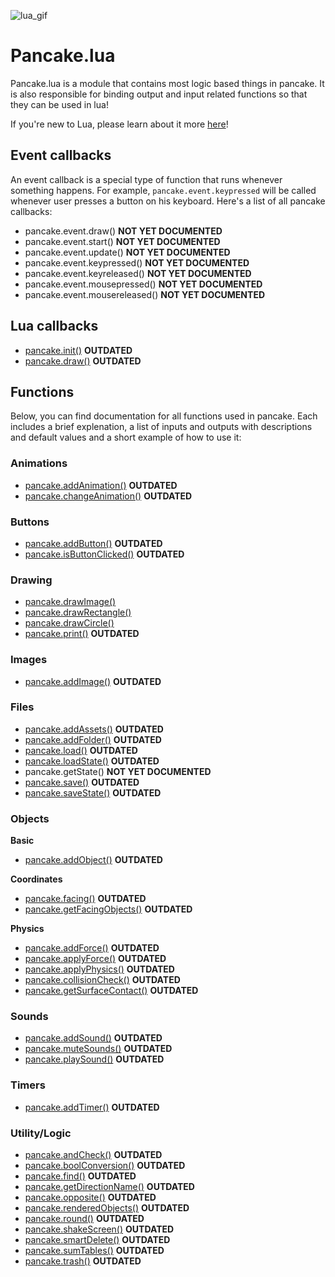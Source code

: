 ![lua_gif](https://www.lua.org/images/luaa.gif)

# Pancake.lua

Pancake.lua is a module that contains most logic based things in pancake. It is also responsible for binding output and input related functions so that they can be used in lua!

If you're new to Lua, please learn about it more [here](https://www.lua.org/)!

## Event callbacks

An event callback is a special type of function that runs whenever something happens. For example, `pancake.event.keypressed` will be called whenever user presses a button on his keyboard. Here's a list of all pancake callbacks:
  - pancake.event.draw() **NOT YET DOCUMENTED**
  - pancake.event.start() **NOT YET DOCUMENTED**
  - pancake.event.update() **NOT YET DOCUMENTED**
  - pancake.event.keypressed() **NOT YET DOCUMENTED**
  - pancake.event.keyreleased() **NOT YET DOCUMENTED**
  - pancake.event.mousepressed() **NOT YET DOCUMENTED**
  - pancake.event.mousereleased() **NOT YET DOCUMENTED**


## Lua callbacks
  - [pancake.init()](/documentation/functions/pancake.init()) **OUTDATED**
  - [pancake.draw()](/documentation/functions/pancake.draw()) **OUTDATED**

## Functions
 Below, you can find documentation for all functions used in pancake. Each includes a brief explenation, a list of inputs and outputs with descriptions and default values and a short example of how to use it:



### Animations
  - [pancake.addAnimation()](/documentation/functions/pancake.addAnimation()) **OUTDATED**
  - [pancake.changeAnimation()](/documentation/functions/pancake.changeAnimation()) **OUTDATED**

### Buttons
  - [pancake.addButton()](/documentation/functions/pancake.addButton()) **OUTDATED**
  - [pancake.isButtonClicked()](/documentation/functions/pancake.isButtonClicked()) **OUTDATED**

### Drawing
  - [pancake.drawImage()](/documentation/functions/pancake.drawImage())
  - [pancake.drawRectangle()](/documentation/functions/pancake.drawRectangle())
  - [pancake.drawCircle()](/documentation/functions/pancake.drawCircle())
  - [pancake.print()](/documentation/functions/pancake.print()) **OUTDATED**

### Images
  - [pancake.addImage()](/documentation/functions/pancake.addImage()) **OUTDATED**

### Files
  - [pancake.addAssets()](/documentation/functions/pancake.addAssets()) **OUTDATED**
  - [pancake.addFolder()](/documentation/functions/pancake.addFolder()) **OUTDATED**
  - [pancake.load()](/documentation/functions/pancake.load()) **OUTDATED**
  - [pancake.loadState()](/documentation/functions/pancake.loadState()) **OUTDATED**
  - pancake.getState() **NOT YET DOCUMENTED**
  - [pancake.save()](/documentation/functions/pancake.save()) **OUTDATED**
  - [pancake.saveState()](/documentation/functions/pancake.saveState()) **OUTDATED**

### Objects
**Basic**
  - [pancake.addObject()](/documentation/functions/pancake.addObject()) **OUTDATED**

**Coordinates**
  - [pancake.facing()](/documentation/functions/pancake.facing()) **OUTDATED**
  - [pancake.getFacingObjects()](/documentation/functions/pancake.getFacingObjects()) **OUTDATED**

**Physics**
  - [pancake.addForce()](/documentation/functions/pancake.addForce()) **OUTDATED**
  - [pancake.applyForce()](/documentation/functions/pancake.applyForce()) **OUTDATED**
  - [pancake.applyPhysics()](/documentation/functions/pancake.applyPhysics()) **OUTDATED**
  - [pancake.collisionCheck()](/documentation/functions/pancake.collisionCheck()) **OUTDATED**
  - [pancake.getSurfaceContact()](/documentation/functions/pancake.getSurfaceContact()) **OUTDATED**

### Sounds
  - [pancake.addSound()](/documentation/functions/pancake.addSound()) **OUTDATED**
  - [pancake.muteSounds()](/documentation/functions/pancake.playSound()) **OUTDATED**
  - [pancake.playSound()](/documentation/functions/pancake.playSound()) **OUTDATED**

### Timers
  - [pancake.addTimer()](/documentation/functions/pancake.addTimer()) **OUTDATED**

### Utility/Logic
  - [pancake.andCheck()](/documentation/functions/pancake.andCheck()) **OUTDATED**
  - [pancake.boolConversion()](/documentation/functions/pancake.boolConversion()) **OUTDATED**
  - [pancake.find()](/documentation/functions/pancake.find()) **OUTDATED**
  - [pancake.getDirectionName()](/documentation/functions/pancake.getDirectionName()) **OUTDATED**
  - [pancake.opposite()](/documentation/functions/pancake.opposite()) **OUTDATED**
  - [pancake.renderedObjects()](/documentation/functions/pancake.renderedObjects()) **OUTDATED**
  - [pancake.round()](/documentation/functions/pancake.round()) **OUTDATED**
  - [pancake.shakeScreen()](/documentation/functions/pancake.shakeScreen()) **OUTDATED**
  - [pancake.smartDelete()](/documentation/functions/pancake.smartDelete()) **OUTDATED**
  - [pancake.sumTables()](/documentation/functions/pancake.sumTables()) **OUTDATED**
  - [pancake.trash()](/documentation/functions/pancake.trash()) **OUTDATED**
